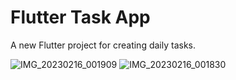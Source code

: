 # Flutter Task App

A new Flutter project for creating daily tasks.

![IMG_20230216_001909](https://user-images.githubusercontent.com/32278696/219267891-4f308c05-b9e1-4426-a16a-e05a43197e52.jpg)
![IMG_20230216_001830](https://user-images.githubusercontent.com/32278696/219267909-48bcc6a0-e5c9-4bd0-9005-32f9d7ad1090.jpg)
